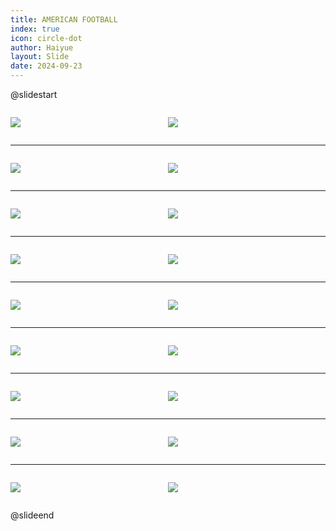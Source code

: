 ```yaml
---
title: AMERICAN FOOTBALL
index: true
icon: circle-dot
author: Haiyue
layout: Slide
date: 2024-09-23
---
```

 
@slidestart

<div style="display:flex">
<div style="flex:1">

![](/reading/english/Level-Q/AMERICAN%20FOOTBALL/001.webp)
</div>
<div style="flex:1">

![](/reading/english/Level-Q/AMERICAN%20FOOTBALL/002.webp)
</div>
</div>

---

<div style="display:flex">
<div style="flex:1">

![](/reading/english/Level-Q/AMERICAN%20FOOTBALL/003.webp)
</div>
<div style="flex:1">

![](/reading/english/Level-Q/AMERICAN%20FOOTBALL/004.webp)
</div>
</div>

---

<div style="display:flex">
<div style="flex:1">

![](/reading/english/Level-Q/AMERICAN%20FOOTBALL/005.webp)
</div>
<div style="flex:1">

![](/reading/english/Level-Q/AMERICAN%20FOOTBALL/006.webp)
</div>
</div>

---

<div style="display:flex">
<div style="flex:1">

![](/reading/english/Level-Q/AMERICAN%20FOOTBALL/007.webp)
</div>
<div style="flex:1">

![](/reading/english/Level-Q/AMERICAN%20FOOTBALL/008.webp)
</div>
</div>

---

<div style="display:flex">
<div style="flex:1">

![](/reading/english/Level-Q/AMERICAN%20FOOTBALL/009.webp)
</div>
<div style="flex:1">

![](/reading/english/Level-Q/AMERICAN%20FOOTBALL/010.webp)
</div>
</div>

---

<div style="display:flex">
<div style="flex:1">

![](/reading/english/Level-Q/AMERICAN%20FOOTBALL/011.webp)
</div>
<div style="flex:1">

![](/reading/english/Level-Q/AMERICAN%20FOOTBALL/012.webp)
</div>
</div>

---

<div style="display:flex">
<div style="flex:1">

![](/reading/english/Level-Q/AMERICAN%20FOOTBALL/013.webp)
</div>
<div style="flex:1">

![](/reading/english/Level-Q/AMERICAN%20FOOTBALL/014.webp)
</div>
</div>

---

<div style="display:flex">
<div style="flex:1">

![](/reading/english/Level-Q/AMERICAN%20FOOTBALL/015.webp)
</div>
<div style="flex:1">

![](/reading/english/Level-Q/AMERICAN%20FOOTBALL/016.webp)
</div>
</div>

---

<div style="display:flex">
<div style="flex:1">

![](/reading/english/Level-Q/AMERICAN%20FOOTBALL/017.webp)
</div>
<div style="flex:1">

![](/reading/english/Level-Q/AMERICAN%20FOOTBALL/018.webp)
</div>
</div>

@slideend